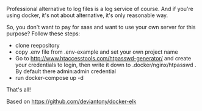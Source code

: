 Professional alternative to log files is a log service of course. And if you're using docker, it's not about alternative, it's only reasonable way.

So, you don't want to pay for saas and want to use your own server for this purpose? Follow these steps:

- сlone reepository
- сopy .env file from .env-example and set your own project name
- Go to http://www.htaccesstools.com/htpasswd-generator/ and create your credentials to login, then write it down to .docker/nginx/htpasswd . By default there admin:admin credential
- run docker-compose up -d

That's all!

Based on https://github.com/deviantony/docker-elk

